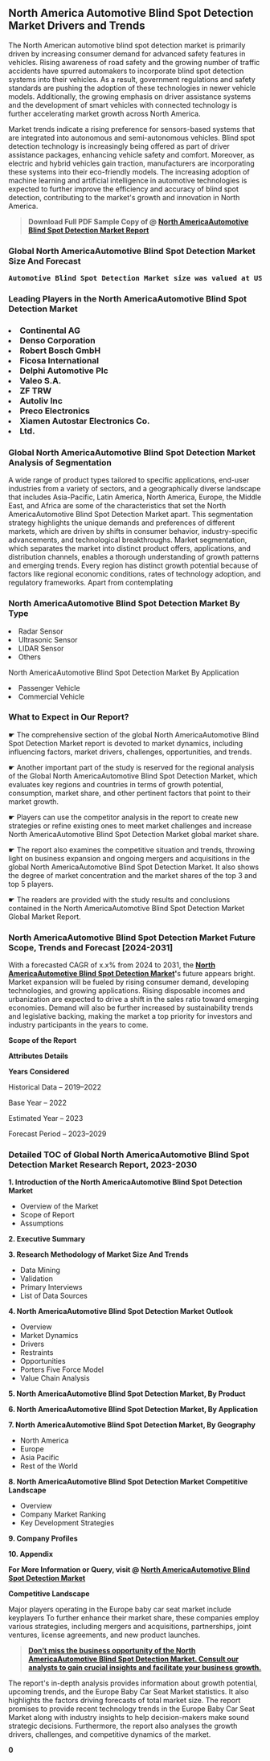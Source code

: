 <p> <h2>North America Automotive Blind Spot Detection Market Drivers and Trends</h2><p>The North American automotive blind spot detection market is primarily driven by increasing consumer demand for advanced safety features in vehicles. Rising awareness of road safety and the growing number of traffic accidents have spurred automakers to incorporate blind spot detection systems into their vehicles. As a result, government regulations and safety standards are pushing the adoption of these technologies in newer vehicle models. Additionally, the growing emphasis on driver assistance systems and the development of smart vehicles with connected technology is further accelerating market growth across North America.</p><p>Market trends indicate a rising preference for sensors-based systems that are integrated into autonomous and semi-autonomous vehicles. Blind spot detection technology is increasingly being offered as part of driver assistance packages, enhancing vehicle safety and comfort. Moreover, as electric and hybrid vehicles gain traction, manufacturers are incorporating these systems into their eco-friendly models. The increasing adoption of machine learning and artificial intelligence in automotive technologies is expected to further improve the efficiency and accuracy of blind spot detection, contributing to the market's growth and innovation in North America.</p></p><blockquote id="" class=""><strong>Download Full PDF Sample Copy of @&nbsp;<a href="https://www.verifiedmarketreports.com/download-sample/?rid=578080&utm_source=GitHub-Jan&utm_medium=251" target="_blank">North AmericaAutomotive Blind Spot Detection Market Report</a>&nbsp;&nbsp;</strong></blockquote><h3 id="" class=""><strong>Global&nbsp;North AmericaAutomotive Blind Spot Detection Market Size And Forecast</strong></h3><pre class="reader-text-block__code-block"><strong>Automotive Blind Spot Detection Market size was valued at USD 3.2 Billion in 2022 and is projected to reach USD 7.5 Billion by 2030, growing at a CAGR of 12.1% from 2024 to 2030.</strong></pre><h3 id="" class="">Leading Players in the&nbsp;North AmericaAutomotive Blind Spot Detection Market</h3><h3 class=""></Li><Li>Continental AG</Li><Li> Denso Corporation</Li><Li> Robert Bosch GmbH</Li><Li> Ficosa International</Li><Li> Delphi Automotive Plc</Li><Li> Valeo S.A.</Li><Li> ZF TRW</Li><Li> Autoliv Inc</Li><Li> Preco Electronics</Li><Li> Xiamen Autostar Electronics Co.</Li><Li> Ltd.</h3><h3 id="" class="">Global&nbsp;North AmericaAutomotive Blind Spot Detection Market Analysis of Segmentation</h3><p id="" class="">A wide range of product types tailored to specific applications, end-user industries from a variety of sectors, and a geographically diverse landscape that includes Asia-Pacific, Latin America, North America, Europe, the Middle East, and Africa are some of the characteristics that set the North AmericaAutomotive Blind Spot Detection Market apart. This segmentation strategy highlights the unique demands and preferences of different markets, which are driven by shifts in consumer behavior, industry-specific advancements, and technological breakthroughs. Market segmentation, which separates the market into distinct product offers, applications, and distribution channels, enables a thorough understanding of growth patterns and emerging trends. Every region has distinct growth potential because of factors like regional economic conditions, rates of technology adoption, and regulatory frameworks. Apart from contemplating</p><h3 id="" class="">North AmericaAutomotive Blind Spot Detection Market&nbsp;By Type</h3><p></Li><Li>Radar Sensor</Li><Li> Ultrasonic Sensor</Li><Li> LIDAR Sensor</Li><Li> Others</p><div class="" data-test-id=""><p>North AmericaAutomotive Blind Spot Detection Market&nbsp;By Application</p></div><p class=""></Li><Li>Passenger Vehicle</Li><Li> Commercial Vehicle</p><div class="" data-test-id=""><h3><span class="">What to Expect in Our Report?</span></h3></div><div class="" data-test-id=""><p><span class="">☛ The comprehensive section of the global North AmericaAutomotive Blind Spot Detection Market report is devoted to market dynamics, including influencing factors, market drivers, challenges, opportunities, and trends.</span></p></div><div class="" data-test-id=""><p><span class="">☛ Another important part of the study is reserved for the regional analysis of the Global North AmericaAutomotive Blind Spot Detection Market, which evaluates key regions and countries in terms of growth potential, consumption, market share, and other pertinent factors that point to their market growth.</span></p></div><div class="" data-test-id=""><p><span class="">☛ Players can use the competitor analysis in the report to create new strategies or refine existing ones to meet market challenges and increase North AmericaAutomotive Blind Spot Detection Market global market share.</span></p></div><div class="" data-test-id=""><p><span class="">☛ The report also examines the competitive situation and trends, throwing light on business expansion and ongoing mergers and acquisitions in the global North AmericaAutomotive Blind Spot Detection Market. It also shows the degree of market concentration and the market shares of the top 3 and top 5 players.</span></p></div><div class="" data-test-id=""><p><span class="">☛ The readers are provided with the study results and conclusions contained in the North AmericaAutomotive Blind Spot Detection Market Global Market Report.</span></p></div><div class="" data-test-id=""><h3><span class="">North AmericaAutomotive Blind Spot Detection Market Future Scope, Trends and Forecast [2024-2031]</span></h3></div><div class="" data-test-id=""><p><span class="">With a forecasted CAGR of x.x% from 2024 to 2031, the <strong><a href="https://www.verifiedmarketreports.com/download-sample/?rid=578080&utm_source=GitHub-Jan&utm_medium=251" target="_blank">North AmericaAutomotive Blind Spot Detection Market</a>'</strong>s future appears bright. Market expansion will be fueled by rising consumer demand, developing technologies, and growing applications. Rising disposable incomes and urbanization are expected to drive a shift in the sales ratio toward emerging economies. Demand will also be further increased by sustainability trends and legislative backing, making the market a top priority for investors and industry participants in the years to come.</span></p><p id="ember66" class="ember-view reader-text-block__paragraph"><strong>Scope of the Report</strong></p><p id="ember67" class="ember-view reader-text-block__paragraph"><strong>Attributes Details</strong></p><p id="ember68" class="ember-view reader-text-block__paragraph"><strong>Years Considered</strong></p><p id="ember69" class="ember-view reader-text-block__paragraph">Historical Data &ndash; 2019&ndash;2022</p><p id="ember70" class="ember-view reader-text-block__paragraph">Base Year &ndash; 2022</p><p id="ember71" class="ember-view reader-text-block__paragraph">Estimated Year &ndash; 2023</p><p id="ember72" class="ember-view reader-text-block__paragraph">Forecast Period &ndash; 2023&ndash;2029</p></div><h3 id="" class="">Detailed TOC of Global North AmericaAutomotive Blind Spot Detection Market Research Report, 2023-2030</h3><p id="" class=""><strong>1. Introduction of the North AmericaAutomotive Blind Spot Detection Market</strong></p><ul><li>Overview of the Market</li><li>Scope of Report</li><li>Assumptions</li></ul><p id="" class=""><strong>2. Executive Summary</strong></p><p id="" class=""><strong>3. Research Methodology of Market Size And Trends</strong></p><ul><li>Data Mining</li><li>Validation</li><li>Primary Interviews</li><li>List of Data Sources</li></ul><p id="" class=""><strong>4. North AmericaAutomotive Blind Spot Detection Market Outlook</strong></p><ul><li>Overview</li><li>Market Dynamics</li><li>Drivers</li><li>Restraints</li><li>Opportunities</li><li>Porters Five Force Model</li><li>Value Chain Analysis</li></ul><p id="" class=""><strong>5. North AmericaAutomotive Blind Spot Detection Market, By Product</strong></p><p id="" class=""><strong>6. North AmericaAutomotive Blind Spot Detection Market, By Application</strong></p><p id="" class=""><strong>7. North AmericaAutomotive Blind Spot Detection Market, By Geography</strong></p><ul><li>North America</li><li>Europe</li><li>Asia Pacific</li><li>Rest of the World</li></ul><p id="" class=""><strong>8. North AmericaAutomotive Blind Spot Detection Market Competitive Landscape</strong></p><ul><li>Overview</li><li>Company Market Ranking</li><li>Key Development Strategies</li></ul><p id="" class=""><strong>9. Company Profiles</strong></p><p id="" class=""><strong>10. Appendix</strong></p><p><strong>For More Information or Query, visit&nbsp;@ <a href="https://www.verifiedmarketreports.com/product/automotive-blind-spot-detection-market/" target="_blank">North AmericaAutomotive Blind Spot Detection Market</a></strong></p><p id="ember61" class="ember-view reader-text-block__paragraph"><strong>Competitive Landscape</strong></p><p id="ember62" class="ember-view reader-text-block__paragraph">Major players operating in the Europe baby car seat market include keyplayers To further enhance their market share, these companies employ various strategies, including mergers and acquisitions, partnerships, joint ventures, license agreements, and new product launches.</p><blockquote id="ember63" class="ember-view reader-text-block__blockquote"><strong><a href="https://www.verifiedmarketreports.com/download-sample/?rid=578080&utm_source=GitHub-Jan&utm_medium=251" target="_blank">Don&rsquo;t miss the business opportunity of the North AmericaAutomotive Blind Spot Detection Market. Consult our analysts to gain crucial insights and facilitate your business growth.</a></strong></blockquote><p id="ember64" class="ember-view reader-text-block__paragraph">The report's in-depth analysis provides information about growth potential, upcoming trends, and the Europe Baby Car Seat Market statistics. It also highlights the factors driving forecasts of total market size. The report promises to provide recent technology trends in the Europe Baby Car Seat Market along with industry insights to help decision-makers make sound strategic decisions. Furthermore, the report also analyses the growth drivers, challenges, and competitive dynamics of the market.</p><p class="ember-view reader-text-block__paragraph"><strong>0</strong></p>
